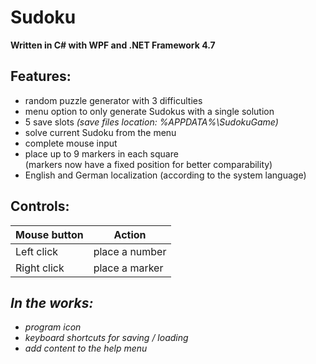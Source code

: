 # Sudoku

**Written in C# with WPF and .NET Framework 4.7**

Features:
---------

- random puzzle generator with 3 difficulties
- menu option to only generate Sudokus with a single solution
- 5 save slots *(save files location: %APPDATA%\SudokuGame)*
- solve current Sudoku from the menu
- complete mouse input
- place up to 9 markers in each square<br/>(markers now have a fixed position for better comparability)
- English and German localization (according to the system language)

Controls:
---------
|Mouse button|Action|
|-|-|
|Left click|place a number|
|Right click|place a marker|

***In the works:***
-------------
- *program icon*
- *keyboard shortcuts for saving / loading*
- *add content to the help menu*
